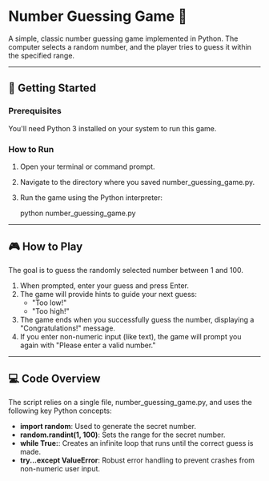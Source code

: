 # Number Guessing Game 🔢

A simple, classic number guessing game implemented in Python. The computer selects a random number, and the player tries to guess it within the specified range.

---

## 🚀 Getting Started

### Prerequisites

You'll need Python 3 installed on your system to run this game.

### How to Run

1.  Open your terminal or command prompt.
2.  Navigate to the directory where you saved number_guessing_game.py.
3.  Run the game using the Python interpreter:

   
    python number_guessing_game.py
    
---

## 🎮 How to Play

The goal is to guess the randomly selected number between 1 and 100.

1.  When prompted, enter your guess and press Enter.
2.  The game will provide hints to guide your next guess:
    * "Too low!"
    * "Too high!"
3.  The game ends when you successfully guess the number, displaying a "Congratulations!" message.
4.  If you enter non-numeric input (like text), the game will prompt you again with "Please enter a valid number."

---

## 💻 Code Overview

The script relies on a single file, number_guessing_game.py, and uses the following key Python concepts:

* **import random**: Used to generate the secret number.
* **random.randint(1, 100)**: Sets the range for the secret number.
* **while True:**: Creates an infinite loop that runs until the correct guess is made.
* **try...except ValueError**: Robust error handling to prevent crashes from non-numeric user input.
